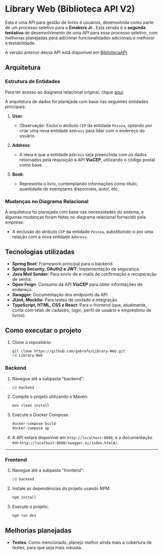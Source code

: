 # Library Web (Biblioteca API V2)

Esta é uma API para gestão de livros e usuários, desenvolvida como parte de um processo seletivo para a **Emakers Jr.**. Esta versão é a **segunda tentativa** de desenvolvimento de uma API para esse processo seletivo, com melhorias planejadas para adicionar funcionalidades adicionais e melhorar a testabilidade.

A versão anterior dessa API está disponível em [BibliotecaAPI](https://github.com/gabrafo/BibliotecaAPI).

## Arquitetura

### Estrutura de Entidades

Para ter acesso ao diagrama relacional original, clique [aqui](https://prnt.sc/xtjWkUvJ8Sh-).

A arquitetura de dados foi planejada com base nas seguintes entidades principais:

1. **User**:
   - Observação: Excluí o atributo `CEP` da entidade `Pessoa`, optando por criar uma nova entidade `Address` para lidar com o endereço do usuário.

2. **Address**:
   - A ideia é que a entidade `Address` seja preenchida com os dados retornados pela requisição à API **ViaCEP**, utilizando o código postal como base.

3. **Book**:
   - Representa o livro, contemplando informações como título, quantidade de exemplares disponíveis, autor, etc.

### Mudanças no Diagrama Relacional

A arquitetura foi planejada com base nas necessidades do sistema, e algumas mudanças foram feitas no diagrama relacional fornecido pela empresa:

- A exclusão do atributo `CEP` da entidade `Pessoa`, substituindo-o por uma relação com a nova entidade `Address`.

## Tecnologias utilizadas

- **Spring Boot**: Framework principal para o backend.
- **Spring Security, OAuth2 e JWT**: Implementação de segurança.
- **Java Mail Sender**: Para envio de e-mails de confirmação e recuperação de senha.
- **Open Feign**: Consumo da API **ViaCEP** para obter informações de endereço.
- **Swagger**: Documentação dos endpoints da API.
- **JUnit, Mockito**: Para testes de unidade e integração.
- **TypeScript, HTML, CSS e React**: Para o frontend (que, atualmente, conta com telas de cadastro, login, perfil de usuário e empréstimo de livros).

## Como executar o projeto

1. Clone o repositório:
   ```bash
   git clone https://github.com/gabrafo/Library-Web.git
   cd Library-Web
   ```

### Backend

1. Navegue até a subpasta "backend":
   ```bash
   cd backend
   ```

2. Compile o projeto utilizando o Maven:
   ```bash
   mvn clean install
   ```

3. Execute o Docker Compose.
   ```bash
   docker-compose build
   docker-compose up
   ```

4. A API estará disponível em `http://localhost:8080`, e a documentação em `http://localhost:8080/swagger-ui/index.html#/`.

---

### Frontend

1. Navegue até a subpasta "frontend":
   ```bash
   cd backend
   ```

2. Instale as dependências do projeto usando NPM:
   ```bash
   npm install
   ```

3. Execute o projeto:
   ```bash
   npm run dev
   ```

## Melhorias planejadas

- **Testes**: Como mencionado, planejo melhor ainda mais a cobertura de testes, para que seja mais robusta.
